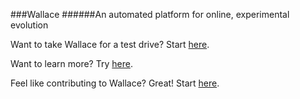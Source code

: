 ###Wallace
######An automated platform for online, experimental evolution

Want to take Wallace for a test drive? Start [here](https://github.com/suchow/Wallace/wiki/Installing-Wallace-(for-users)).

Want to learn more? Try [here](https://github.com/berkeley-cocosci/Wallace/wiki/Learning-to-use-Wallace).

Feel like contributing to Wallace? Great! Start [here](https://github.com/suchow/Wallace/wiki/Developing-Wallace-(setup-guide)).